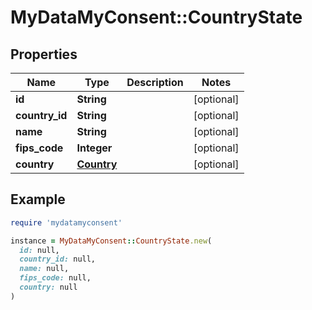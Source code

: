 # MyDataMyConsent::CountryState

## Properties

| Name | Type | Description | Notes |
| ---- | ---- | ----------- | ----- |
| **id** | **String** |  | [optional] |
| **country_id** | **String** |  | [optional] |
| **name** | **String** |  | [optional] |
| **fips_code** | **Integer** |  | [optional] |
| **country** | [**Country**](Country.md) |  | [optional] |

## Example

```ruby
require 'mydatamyconsent'

instance = MyDataMyConsent::CountryState.new(
  id: null,
  country_id: null,
  name: null,
  fips_code: null,
  country: null
)
```

